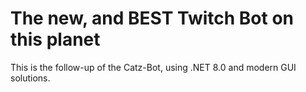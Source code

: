 # The new, and BEST Twitch Bot on this planet
This is the follow-up of the Catz-Bot, using .NET 8.0 and modern GUI solutions.
